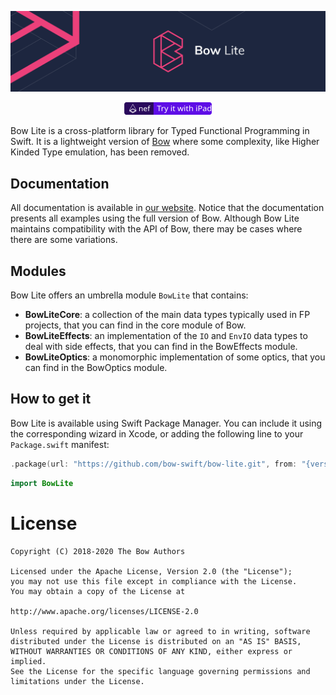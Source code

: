 ![Bow Lite](assets/bow-lite-banner.png)

<p align="center">
<a href="https://badge.bow-swift.io/recipe?name=bow-lite&description=Bow%20Lite%20is%20a%20cross-platform%20library%20for%20Typed%20Functional%20Programming%20in%20Swift&url=https://github.com/bow-swift/bow-lite&owner=bow-swift&avatar=https://avatars3.githubusercontent.com/u/44965417?v=4&branch=main"><img src="https://raw.githubusercontent.com/bow-swift/bow-art/master/badges/nef-playgrounds-badge.svg" alt="bow-lite Playground" style="height:20px"></a>
</>

Bow Lite is a cross-platform library for Typed Functional Programming in Swift. It is a lightweight version of [Bow](https://github.com/bow-swift/bow) where some complexity, like Higher Kinded Type emulation, has been removed.

## Documentation

All documentation is available in [our website](https://bow-swift.io/). Notice that the documentation presents all examples using the full version of Bow. Although Bow Lite maintains compatibility with the API of Bow, there may be cases where there are some variations.

## Modules

Bow Lite offers an umbrella module `BowLite` that contains:

- **BowLiteCore**: a collection of the main data types typically used in FP projects, that you can find in the core module of Bow.
- **BowLiteEffects**: an implementation of the `IO` and `EnvIO` data types to deal with side effects, that you can find in the BowEffects module.
- **BowLiteOptics**: a monomorphic implementation of some optics, that you can find in the BowOptics module.

## How to get it

Bow Lite is available using Swift Package Manager. You can include it using the corresponding wizard in Xcode, or adding the following line to your `Package.swift` manifest:

```swift
.package(url: "https://github.com/bow-swift/bow-lite.git", from: "{version}")
```

```swift
import BowLite
```

# License

    Copyright (C) 2018-2020 The Bow Authors

    Licensed under the Apache License, Version 2.0 (the "License");
    you may not use this file except in compliance with the License.
    You may obtain a copy of the License at

    http://www.apache.org/licenses/LICENSE-2.0

    Unless required by applicable law or agreed to in writing, software
    distributed under the License is distributed on an "AS IS" BASIS,
    WITHOUT WARRANTIES OR CONDITIONS OF ANY KIND, either express or implied.
    See the License for the specific language governing permissions and
    limitations under the License.
